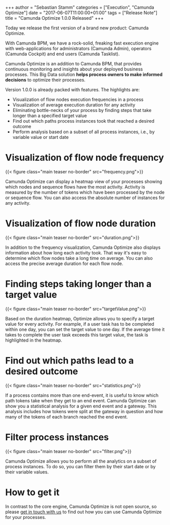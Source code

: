 +++
author = "Sebastian Stamm"
categories = ["Execution", "Camunda Optimize"]
date = "2017-06-07T11:00:00+01:00"
tags = ["Release Note"]
title = "Camunda Optimize 1.0.0 Released"
+++

Today we release the first version of a brand new product: Camunda Optimize.

With Camunda BPM, we have a rock-solid, freaking fast execution engine with web-applications for administrators (Camunda Admin), operators (Camunda Cockpit) and end users (Camunda Tasklist).

Camunda Optimize is an addition to Camunda BPM, that provides continuous monitoring and insights about your deployed business processes. This Big Data solution **helps process owners to make informed decisions** to optimize their processes.

Version 1.0.0 is already packed with features. The highlights are:

- Visualization of flow nodes execution frequencies in a process
- Visualization of average execution duration for any activity
- Eliminating bottle-necks of your process by finding steps that take longer than a specified target value
- Find out which paths process instances took that reached a desired outcome
- Perform analysis based on a subset of all process instances, i.e., by variable value or start date

# Visualization of flow node frequency

{{< figure class="main teaser no-border" src="frequency.png">}}

Camunda Optimize can display a heatmap view of your processes showing which nodes and sequence flows have the most activity. Activity is measured by the number of tokens which have been processed by the node or sequence flow. You can also access the absolute number of instances for any activity.

# Visualization of flow node duration

{{< figure class="main teaser no-border" src="duration.png">}}

In addition to the frequency visualization, Camunda Optimize also displays information about how long each activity took. That way it's easy to determine which flow nodes take a long time on average. You can also access the precise average duration for each flow node.

# Finding steps taking longer than a target value

{{< figure class="main teaser no-border" src="targetValue.png">}}

Based on the duration heatmap, Optimize allows you to specify a target value for every activity. For example, if a user task has to be completed within one day, you can set the target value to one day. If the average time it takes to complete the user task exceeds this target value, the task is highlighted in the heatmap.

# Find out which paths lead to a desired outcome

{{< figure class="main teaser no-border" src="statistics.png">}}

If a process contains more than one end-event, it is useful to know which path tokens take when they get to an end event. Camunda Optimize can show you a statistical analysis for a given end event and a gateway. This analysis includes how tokens were split at the gateway in question and how many of the tokens of each branch reached the end event.

# Filter process instances

{{< figure class="main teaser no-border" src="filter.png">}}

Camunda Optimize allows you to perform all the analytics on a subset of process instances. To do so, you can filter them by their start date or by their variable values.

# How to get it

In contrast to the core engine, Camunda Optimize is not open source, so please [get in touch with us](https://camunda.com/about/contact/) to find out how you can use Camunda Optimize for your processes.
